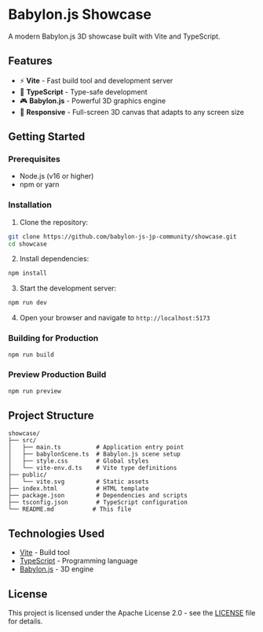 # Babylon.js Showcase

A modern Babylon.js 3D showcase built with Vite and TypeScript.

## Features

- ⚡ **Vite** - Fast build tool and development server
- 🔷 **TypeScript** - Type-safe development
- 🎮 **Babylon.js** - Powerful 3D graphics engine
- 📱 **Responsive** - Full-screen 3D canvas that adapts to any screen size

## Getting Started

### Prerequisites

- Node.js (v16 or higher)
- npm or yarn

### Installation

1. Clone the repository:
```bash
git clone https://github.com/babylon-js-jp-community/showcase.git
cd showcase
```

2. Install dependencies:
```bash
npm install
```

3. Start the development server:
```bash
npm run dev
```

4. Open your browser and navigate to `http://localhost:5173`

### Building for Production

```bash
npm run build
```

### Preview Production Build

```bash
npm run preview
```

## Project Structure

```
showcase/
├── src/
│   ├── main.ts          # Application entry point
│   ├── babylonScene.ts  # Babylon.js scene setup
│   ├── style.css        # Global styles
│   └── vite-env.d.ts    # Vite type definitions
├── public/
│   └── vite.svg         # Static assets
├── index.html           # HTML template
├── package.json         # Dependencies and scripts
├── tsconfig.json        # TypeScript configuration
└── README.md           # This file
```

## Technologies Used

- [Vite](https://vite.dev/) - Build tool
- [TypeScript](https://www.typescriptlang.org/) - Programming language
- [Babylon.js](https://www.babylonjs.com/) - 3D engine

## License

This project is licensed under the Apache License 2.0 - see the [LICENSE](LICENSE) file for details.

